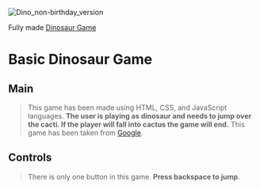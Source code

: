 ![Dino_non-birthday_version](https://github.com/TsimurKurchyshyn/Interesting-JavaScript-Game/assets/151466640/fe1b9d6a-837c-43ba-a0de-a3adb5f7defb)

Fully made [Dinosaur Game](http://127.0.0.1:5500/)

# Basic Dinosaur Game

## Main
> This game has been made using HTML, CSS, and JavaScript languages. **The user is playing as dinosaur and needs to jump over the cacti. If the player will fall into cactus the game will end.** This game has been taken from [Google](https://blog.google/products/chrome/chrome-dino/). 

## Controls
> There is only one button in this game. **Press backspace to jump**.
